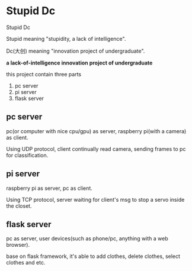 # Stupid Dc

Stupid Dc

Stupid meaning "stupidity, a lack of intelligence".

Dc(大创) meaning "innovation project of undergraduate".

**a lack-of-intelligence innovation project of undergraduate**

this project contain three parts
1. pc server
2. pi server
3. flask server

## pc server
pc(or computer with nice cpu/gpu) as server, raspberry pi(with a camera) as client.

Using UDP protocol, client continually read camera, sending frames to pc for classification.

## pi server

raspberry pi as server, pc as client.

Using TCP protocol, server waiting for client's msg to stop a servo inside the closet.

## flask server

pc as server, user devices(such as phone/pc, anything with a web browser).

base on flask framework, it's able to add clothes, delete clothes, select clothes and etc.